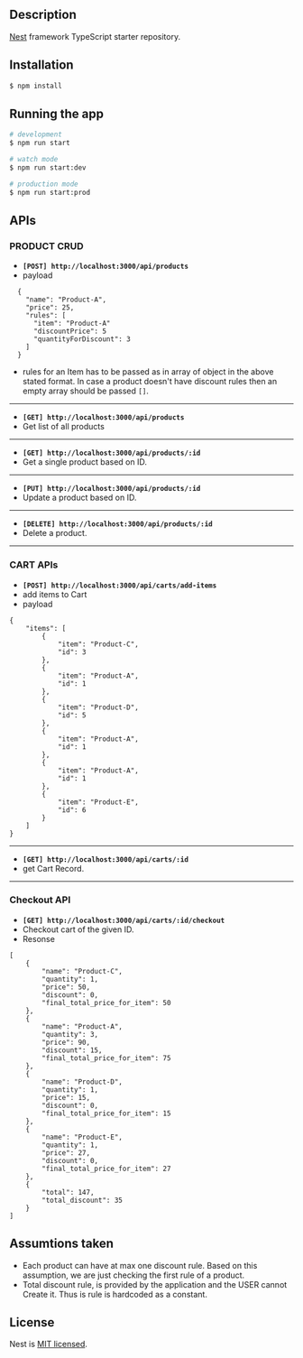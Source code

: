 ## Description

[Nest](https://github.com/nestjs/nest) framework TypeScript starter repository.

## Installation

```bash
$ npm install
```

## Running the app

```bash
# development
$ npm run start

# watch mode
$ npm run start:dev

# production mode
$ npm run start:prod
```

## APIs

### PRODUCT CRUD
- __`[POST] http://localhost:3000/api/products`__
- payload
```
  {
    "name": "Product-A",
    "price": 25,
    "rules": [
      "item": "Product-A"
      "discountPrice": 5
      "quantityForDiscount": 3
    ]
  }
```
- rules for an Item has to be passed as in array of object in the above stated format. In case a product doesn't have discount rules then an empty array should be passed `[]`.

___
- __`[GET] http://localhost:3000/api/products`__
- Get list of all products

___
- __`[GET] http://localhost:3000/api/products/:id`__
- Get a single product based on ID.

___
- __`[PUT] http://localhost:3000/api/products/:id`__
- Update a product based on ID.

___
- __`[DELETE] http://localhost:3000/api/products/:id`__
- Delete a product.

___

### CART APIs
- __`[POST] http://localhost:3000/api/carts/add-items`__
- add items to Cart
- payload
```
{
	"items": [
		{
			"item": "Product-C",
			"id": 3
		},
		{
			"item": "Product-A",
			"id": 1
		},
		{
			"item": "Product-D",
			"id": 5
		},
		{
			"item": "Product-A",
			"id": 1
		},
		{
			"item": "Product-A",
			"id": 1
		},
		{
			"item": "Product-E",
			"id": 6
		}
	]
}
```

___

- __`[GET] http://localhost:3000/api/carts/:id`__
- get Cart Record.

___
### Checkout API

- __`[GET] http://localhost:3000/api/carts/:id/checkout`__
- Checkout cart of the given ID.
- Resonse
```
[
    {
        "name": "Product-C",
        "quantity": 1,
        "price": 50,
        "discount": 0,
        "final_total_price_for_item": 50
    },
    {
        "name": "Product-A",
        "quantity": 3,
        "price": 90,
        "discount": 15,
        "final_total_price_for_item": 75
    },
    {
        "name": "Product-D",
        "quantity": 1,
        "price": 15,
        "discount": 0,
        "final_total_price_for_item": 15
    },
    {
        "name": "Product-E",
        "quantity": 1,
        "price": 27,
        "discount": 0,
        "final_total_price_for_item": 27
    },
    {
        "total": 147,
        "total_discount": 35
    }
]
```

## Assumtions taken
- Each product can have at max one discount rule. Based on this assumption, we are just checking the first rule of a product.
- Total discount rule, is provided by the application and the USER cannot Create it. Thus is rule is hardcoded as a constant.

## License

  Nest is [MIT licensed](LICENSE).
